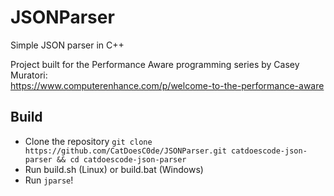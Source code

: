 # JSONParser
Simple JSON parser in C++

Project built for the Performance Aware programming series by Casey Muratori:  
https://www.computerenhance.com/p/welcome-to-the-performance-aware

## Build
- Clone the repository
    `git clone https://github.com/CatDoesC0de/JSONParser.git catdoescode-json-parser && cd catdoescode-json-parser`
- Run build.sh (Linux) or build.bat (Windows)
- Run `jparse`!
